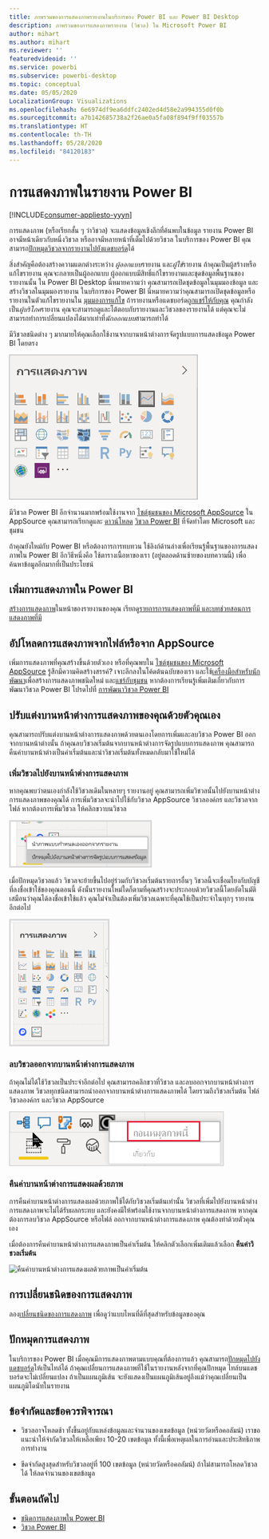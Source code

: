 ```yaml
---
title: ภาพรวมของการแสดงภาพรายงานในบริการของ Power BI และ Power BI Desktop
description: ภาพรวมของการแสดงภาพรายงาน (วิชวล) ใน Microsoft Power BI
author: mihart
ms.author: mihart
ms.reviewer: ''
featuredvideoid: ''
ms.service: powerbi
ms.subservice: powerbi-desktop
ms.topic: conceptual
ms.date: 05/05/2020
LocalizationGroup: Visualizations
ms.openlocfilehash: 6e6974df9ea6ddfc2402ed4d58e2a994355d0f0b
ms.sourcegitcommit: a7b142685738a2f26ae0a5fa08f894f9ff03557b
ms.translationtype: HT
ms.contentlocale: th-TH
ms.lasthandoff: 05/28/2020
ms.locfileid: "84120183"
---
```

# <a name="visualizations-in-power-bi-reports"></a>การแสดงภาพในรายงาน Power BI

[!INCLUDE[consumer-appliesto-yyyn](../includes/consumer-appliesto-yyyn.md)]    

การแสดงภาพ (หรือเรียกสั้น ๆ ว่าวิชวล) จะแสดงข้อมูลเชิงลึกที่ค้นพบในข้อมูล รายงาน Power BI อาจมีหน้าเดียวกับหนึ่งวิชวล หรืออาจมีหลายหน้าที่เต็มไปด้วยวิชวล ในบริการของ Power BI คุณสามารถ[ปักหมุดวิชวลจากรายงานไปยังแดชบอร์ด](../create-reports/service-dashboard-pin-tile-from-report.md)ได้

สิ่งสำคัญคือต้องสร้างความแตกต่างระหว่าง *ผู้ออกแบบ*รายงาน และ*ผู้ใช้*รายงาน  ถ้าคุณเป็นผู้สร้างหรือแก้ไขรายงาน คุณจะกลายเป็นผู้ออกแบบ  ผู้ออกแบบมีสิทธิ์แก้ไขรายงานและชุดข้อมูลพื้นฐานของรายงานนั้น ใน Power BI Desktop นี่หมายความว่า คุณสามารถเปิดชุดข้อมูลในมุมมองข้อมูล และสร้างวิชวลในมุมมองรายงาน ในบริการของ Power BI นี่หมายความว่าคุณสามารถเปิดชุดข้อมูลหรือรายงานในตัวแก้ไขรายงานใน [มุมมองการแก้ไข](../consumer/end-user-reading-view.md) ถ้ารายงานหรือแดชบอร์ด[ถูกแชร์ให้กับคุณ](../consumer/end-user-shared-with-me.md) คุณกำลังเป็น*ผู้บริโภค*รายงาน คุณจะสามารถดูและโต้ตอบกับรายงานและวิชวลของรายงานได้ แต่คุณจะไม่สามารถทำการเปลี่ยนแปลงได้มากเท่าที่*นักออกแบบ*สามารถทำได้

มีวิชวลชนิดต่าง ๆ มากมายให้คุณเลือกใช้งานจากบานหน้าต่างการจัดรูปแบบการแสดงข้อมูล Power BI โดยตรง

![บานหน้าต่างที่มีไอคอนสำหรับการจัดรูปแบบการแสดงข้อมูลแต่ละชนิด](media/power-bi-report-visualizations/power-bi-icons.png)

มีวิชวล Power BI อีกจำนวนมากพร้อมใช้งานจาก [ไซต์ชุมชนของ Microsoft AppSource](https://appsource.microsoft.com) ใน AppSource คุณสามารถเรียกดูและ [ดาวน์โหลด](https://appsource.microsoft.com/marketplace/apps?page=1&product=power-bi-visuals) [วิชวล Power BI](../developer/visuals/custom-visual-develop-tutorial.md) ที่จัดทำโดย Microsoft และชุมชน

ถ้าคุณยังใหม่กับ Power BI หรือต้องการการทบทวน ใช้ลิงก์ด้านล่างเพื่อเรียนรู้พื้นฐานของการแสดงภาพใน Power BI  อีกวิธีหนึ่งคือ ใช้ตารางเนื้อหาของเรา (อยู่ตลอดด้านซ้ายของบทความนี้) เพื่อค้นหาข้อมูลอีกมากที่เป็นประโยชน์

## <a name="add-a-visualization-in-power-bi"></a>เพิ่มการแสดงภาพใน Power BI

[สร้างการแสดงภาพ](power-bi-report-add-visualizations-i.md)ในหน้าของรายงานของคุณ เรียกดู[รายการการแสดงภาพที่มี และบทช่วยสอนการแสดงภาพที่มี](power-bi-visualization-types-for-reports-and-q-and-a.md) 

## <a name="upload-a-visualization-from-a-file-or-from-appsource"></a>อัปโหลดการแสดงภาพจากไฟล์หรือจาก AppSource

เพิ่มการแสดงภาพที่คุณสร้างขึ้นด้วยตัวเอง หรือที่คุณพบใน [ไซต์ชุมชนของ  Microsoft AppSource](https://appsource.microsoft.com/marketplace/apps?product=power-bi-visuals) รู้สึกมีความคิดสร้างสรรค์? เจาะลึกลงในโค้ดต้นฉบับของเรา และใช้[เครื่องมือสำหรับนักพัฒนา](../developer/visuals/custom-visual-develop-tutorial.md)เพื่อสร้างการแสดงภาพชนิดใหม่ และ[แชร์กับชุมชน](../developer/visuals/office-store.md) หากต้องการเรียนรู้เพิ่มเติมเกี่ยวกับการพัฒนาวิชวล Power BI โปรดไปที่ [การพัฒนาวิชวล Power BI](../developer/visuals/custom-visual-develop-tutorial.md)

## <a name="personalize-your-visualization-pane"></a>ปรับแต่งบานหน้าต่างการแสดงภาพของคุณด้วยตัวคุณเอง

คุณสามารถปรับแต่งบานหน้าต่างการแสดงภาพด้วยตนเองโดยการเพิ่มและลบวิชวล Power BI ออกจากบานหน้าต่างนั้น ถ้าคุณลบวิชวลเริ่มต้นจากบานหน้าต่างการจัดรูปแบบการแสดงภาพ คุณสามารถคืนค่าบานหน้าต่างเป็นค่าเริ่มต้นและนำวิชวลเริ่มต้นทั้งหมดกลับมาใช้ใหม่ได้

### <a name="add-a-visual-to-the-visualization-pane"></a>เพิ่มวิชวลไปยังบานหน้าต่างการแสดงภาพ

หากคุณพบว่าตนเองกำลังใช้วิชวลเดิมในหลายๆ รายงานอยู่ คุณสามารถเพิ่มวิชวลนั้นไปยังบานหน้าต่างการแสดงภาพของคุณได้ การเพิ่มวิชวลจะนำไปใช้กับวิชวล AppSource วิชวลองค์กร และวิชวลจากไฟล์ หากต้องการเพิ่มวิชวล ให้คลิกขวาบนวิชวล

![ปักหมุดไปยังบานหน้าต่างการแสดงภาพ](media/power-bi-report-visualizations/power-bi-pin-custom-visual-option.png)

เมื่อปักหมุดวิชวลแล้ว วิชวลจะย้ายขึ้นไปอยู่ร่วมกับวิชวลเริ่มต้นรายการอื่นๆ วิชวลนี้จะเชื่อมโยงกับบัญชีที่ลงชื่อเข้าใช้ของคุณตอนนี้ ดังนั้นรายงานใหม่ใดก็ตามที่คุณสร้างจะประกอบด้วยวิชวลนี้โดยอัตโนมัติ เสมือนว่าคุณได้ลงชื่อเข้าใช้แล้ว คุณไม่จำเป็นต้องเพิ่มวิชวลเฉพาะที่คุณใช้เป็นประจำในทุกๆ รายงานอีกต่อไป

![บานหน้าต่างการแสดงภาพที่ปรับแต่งแล้ว](media/power-bi-report-visualizations/power-bi-personalized-visualization-pane.png)

### <a name="remove-a-visual-from-the-visualization-pane"></a>ลบวิชวลออกจากบานหน้าต่างการแสดงภาพ

ถ้าคุณไม่ได้ใช้วิชวลเป็นประจำอีกต่อไป คุณสามารถคลิกขวาที่วิชวล และลบออกจากบานหน้าต่างการแสดงภาพ วิชวลทุกชนิดสามารถนำออกจากบานหน้าต่างการแสดงภาพได้ โดยรวมถึงวิชวลเริ่มต้น ไฟล์ วิชวลองค์กร และวิชวล AppSource

![ยกเลิกการปักหมุดไปยังบานหน้าต่างการแสดงภาพ](media/power-bi-report-visualizations/unpin-visual.png)

### <a name="restore-the-visualization-pane"></a>คืนค่าบานหน้าต่างการแสดงผลด้วยภาพ

การคืนค่าบานหน้าต่างการแสดงผลด้วยภาพใช้ได้กับวิชวลเริ่มต้นเท่านั้น วิชวลที่เพิ่มไปยังบานหน้าต่างการแสดงภาพจะไม่ได้รับผลกระทบ และยังคงมีให้พร้อมใช้งานจากบานหน้าต่างการแสดงภาพ หากคุณต้องการลบวิชวล AppSource หรือไฟล์ ออกจากบานหน้าต่างการแสดงภาพ คุณต้องทำด้วยตัวคุณเอง

เมื่อต้องการคืนค่าบานหน้าต่างการแสดงภาพเป็นค่าเริ่มต้น ให้คลิกตัวเลือกเพิ่มเติมแล้วเลือก **คืนค่าวิชวลเริ่มต้น**

![คืนค่าบานหน้าต่างการแสดงผลด้วยภาพเป็นค่าเริ่มต้น](media/power-bi-report-visualizations/restore-default.png)

## <a name="change-the-visualization-type"></a>การเปลี่ยนชนิดของการแสดงภาพ

ลอง[เปลี่ยนชนิดของการแสดงภาพ](power-bi-report-change-visualization-type.md) เพื่อดูว่าแบบไหนที่ดีที่สุดสำหรับข้อมูลของคุณ

## <a name="pin-the-visualization"></a>ปักหมุดการแสดงภาพ

ในบริการของ Power BI เมื่อคุณมีการแสดงภาพตามแบบคุณที่ต้องการแล้ว คุณสามารถ[ปักหมุดไปยังแดชบอร์ด](../create-reports/service-dashboard-pin-tile-from-report.md)ให้เป็นไทล์ได้ ถ้าคุณเปลี่ยนการแสดงภาพที่ใช้ในรายงานหลังจากที่คุณปักหมุด ไทล์บนแดชบอร์ดจะไม่เปลี่ยนแปลง ถ้าเป็นแผนภูมิเส้น จะยังแสดงเป็นแผนภูมิเส้นอยู่ถึงแม้ว่าคุณเปลี่ยนเป็นแผนภูมิโดนัทในรายงาน

## <a name="limitations-and-considerations"></a>ข้อจำกัดและข้อควรพิจารณา
- วิชวลอาจโหลดช้า ทั้งขึ้นอยู่กับแหล่งข้อมูลและจำนวนของเขตข้อมูล (หน่วยวัดหรือคอลัมน์)  เราขอแนะนำให้จำกัดวิชวลให้เหลือเพียง 10-20 เขตข้อมูล ทั้งนี้เพื่อเหตุผลในการอ่านและประสิทธิภาพการทำงาน 

- ขีดจำกัดสูงสุดสำหรับวิชวลอยู่ที่ 100 เขตข้อมูล (หน่วยวัดหรือคอลัมน์) ถ้าไม่สามารถโหลดวิชวลได้ ให้ลดจำนวนของเขตข้อมูล

## <a name="next-steps"></a>ขั้นตอนถัดไป

* [ชนิดการแสดงภาพใน Power BI](power-bi-visualization-types-for-reports-and-q-and-a.md)
* [วิชวล Power BI](../developer/visuals/power-bi-custom-visuals.md)
